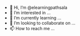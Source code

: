 - 👋 Hi, I’m @elearningpathsala
- 👀 I’m interested in ...
- 🌱 I’m currently learning ...
- 💞️ I’m looking to collaborate on ...
- 📫 How to reach me ...

<!---
elearningpathsala/elearningpathsala is a ✨ special ✨ repository because its `README.md` (this file) appears on your GitHub profile.
You can click the Preview link to take a look at your changes.
--->
